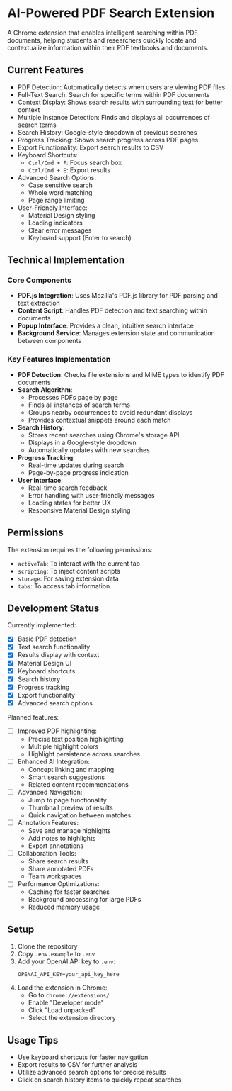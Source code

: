 # AI-Powered PDF Search Extension

A Chrome extension that enables intelligent searching within PDF documents, helping students and researchers quickly locate and contextualize information within their PDF textbooks and documents.

## Current Features

- PDF Detection: Automatically detects when users are viewing PDF files
- Full-Text Search: Search for specific terms within PDF documents
- Context Display: Shows search results with surrounding text for better context
- Multiple Instance Detection: Finds and displays all occurrences of search terms
- Search History: Google-style dropdown of previous searches
- Progress Tracking: Shows search progress across PDF pages
- Export Functionality: Export search results to CSV
- Keyboard Shortcuts:
  - `Ctrl/Cmd + F`: Focus search box
  - `Ctrl/Cmd + E`: Export results
- Advanced Search Options:
  - Case sensitive search
  - Whole word matching
  - Page range limiting
- User-Friendly Interface:
  - Material Design styling
  - Loading indicators
  - Clear error messages
  - Keyboard support (Enter to search)


## Technical Implementation

### Core Components

- **PDF.js Integration**: Uses Mozilla's PDF.js library for PDF parsing and text extraction
- **Content Script**: Handles PDF detection and text searching within documents
- **Popup Interface**: Provides a clean, intuitive search interface
- **Background Service**: Manages extension state and communication between components

### Key Features Implementation

- **PDF Detection**: Checks file extensions and MIME types to identify PDF documents
- **Search Algorithm**: 
  - Processes PDFs page by page
  - Finds all instances of search terms
  - Groups nearby occurrences to avoid redundant displays
  - Provides contextual snippets around each match
- **Search History**:
  - Stores recent searches using Chrome's storage API
  - Displays in a Google-style dropdown
  - Automatically updates with new searches
- **Progress Tracking**:
  - Real-time updates during search
  - Page-by-page progress indication
- **User Interface**:
  - Real-time search feedback
  - Error handling with user-friendly messages
  - Loading states for better UX
  - Responsive Material Design styling

## Permissions

The extension requires the following permissions:
- `activeTab`: To interact with the current tab
- `scripting`: To inject content scripts
- `storage`: For saving extension data
- `tabs`: To access tab information

## Development Status

Currently implemented:
- [x] Basic PDF detection
- [x] Text search functionality
- [x] Results display with context
- [x] Material Design UI
- [x] Keyboard shortcuts
- [x] Search history
- [x] Progress tracking
- [x] Export functionality
- [x] Advanced search options

Planned features:
- [ ] Improved PDF highlighting:
  - Precise text position highlighting
  - Multiple highlight colors
  - Highlight persistence across searches
- [ ] Enhanced AI Integration:
  - Concept linking and mapping
  - Smart search suggestions
  - Related content recommendations
- [ ] Advanced Navigation:
  - Jump to page functionality
  - Thumbnail preview of results
  - Quick navigation between matches
- [ ] Annotation Features:
  - Save and manage highlights
  - Add notes to highlights
  - Export annotations
- [ ] Collaboration Tools:
  - Share search results
  - Share annotated PDFs
  - Team workspaces
- [ ] Performance Optimizations:
  - Caching for faster searches
  - Background processing for large PDFs
  - Reduced memory usage

## Setup

1. Clone the repository
2. Copy `.env.example` to `.env`
3. Add your OpenAI API key to `.env`:
   ```
   OPENAI_API_KEY=your_api_key_here
   ```
4. Load the extension in Chrome:
   - Go to `chrome://extensions/`
   - Enable "Developer mode"
   - Click "Load unpacked"
   - Select the extension directory

## Usage Tips

- Use keyboard shortcuts for faster navigation
- Export results to CSV for further analysis
- Utilize advanced search options for precise results
- Click on search history items to quickly repeat searches
